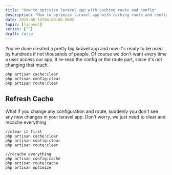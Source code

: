 ```yaml
---
title: "How to optimize laravel app with caching route and config"
description: "How to optimize laravel app with caching route and config. All it's done by simple one-line command"
date: 2019-06-15T04:00:00.000Z
topic: [laravel]
series: [""]
draft: false
---
```

You've done created a pretty big laravel app and now it's ready to be used by hundreds if not thousands of people. Of course we don't want every time a user access our app, it re-read the config or the route part, since it's not changing that much.

```
php artisan cache:clear  
php artisan config:clear  
php artisan route:clear  
```



## Refresh Cache
What if you change any configuration and route, suddenly you don't see any new changes in your laravel app. Don't worry, we just need to clear and recache everything

```
//clear it first  
php artisan cache:clear  
php artisan config:clear  
php artisan route:clear

//recache everything  
php artisan config:cache  
php artisan route:cache  
php artisan optimize  
```



